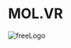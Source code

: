 # MOL.VR
![freeLogo](https://user-images.githubusercontent.com/49564849/68605804-191f4b00-04be-11ea-86f5-5f7f4e1da49e.jpeg)
